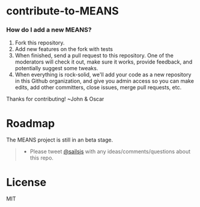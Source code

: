 contribute-to-MEANS
======================

### How do I add a new MEANS?

1. Fork this repository.
2. Add new features on the fork with tests
3. When finished, send a pull request to this repository.  One of the moderators will check it out, make sure it works, provide feedback, and potentially suggest some tweaks.
4. When everything is rock-solid, we'll add your code as a new repository in this Github organization, and give you admin access so you can make edits, add other committers, close issues, merge pull requests, etc.

Thanks for contributing!
~John & Oscar


# Roadmap

The MEANS project is still in an beta stage. 
> + Please tweet [@sailsjs](https://twitter.com/sailsjs) with any ideas/comments/questions about this repo.


# License

MIT